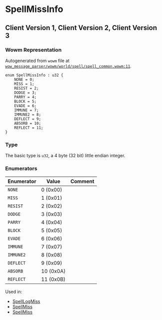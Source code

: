 # SpellMissInfo

## Client Version 1, Client Version 2, Client Version 3

### Wowm Representation

Autogenerated from `wowm` file at [`wow_message_parser/wowm/world/spell/spell_common.wowm:11`](https://github.com/gtker/wow_messages/tree/main/wow_message_parser/wowm/world/spell/spell_common.wowm#L11).

```rust,ignore
enum SpellMissInfo : u32 {
    NONE = 0;
    MISS = 1;
    RESIST = 2;
    DODGE = 3;
    PARRY = 4;
    BLOCK = 5;
    EVADE = 6;
    IMMUNE = 7;
    IMMUNE2 = 8;
    DEFLECT = 9;
    ABSORB = 10;
    REFLECT = 11;
}
```
### Type
The basic type is `u32`, a 4 byte (32 bit) little endian integer.
### Enumerators
| Enumerator | Value  | Comment |
| --------- | -------- | ------- |
| `NONE` | 0 (0x00) |  |
| `MISS` | 1 (0x01) |  |
| `RESIST` | 2 (0x02) |  |
| `DODGE` | 3 (0x03) |  |
| `PARRY` | 4 (0x04) |  |
| `BLOCK` | 5 (0x05) |  |
| `EVADE` | 6 (0x06) |  |
| `IMMUNE` | 7 (0x07) |  |
| `IMMUNE2` | 8 (0x08) |  |
| `DEFLECT` | 9 (0x09) |  |
| `ABSORB` | 10 (0x0A) |  |
| `REFLECT` | 11 (0x0B) |  |

Used in:
* [SpellLogMiss](spelllogmiss.md)
* [SpellMiss](spellmiss.md)
* [SpellMiss](spellmiss.md)

